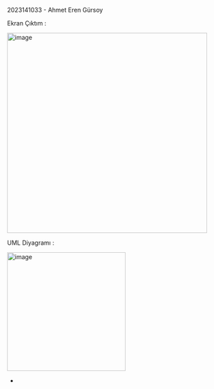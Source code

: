 2023141033 - Ahmet Eren Gürsoy

Ekran Çıktım : 

<img width="466" alt="image" src="https://github.com/aerengursoy/studentProgram/assets/120124974/6ef78db5-f85a-4654-bce8-4faaaad5353b">

UML Diyagramı :

<img width="276" alt="image" src="https://github.com/aerengursoy/studentProgram/assets/120124974/bd618a66-d128-4f5a-b92a-1312687a237d">

-
